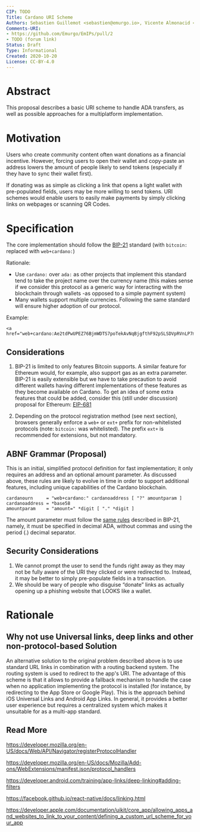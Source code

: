 ```yaml
---
CIP: TODO
Title: Cardano URI Scheme
Authors: Sebastien Guillemot <sebastien@emurgo.io>, Vicente Almonacid <vicente@emurgo.io>
Comments-URI:
- https://github.com/Emurgo/EmIPs/pull/2
- TODO (forum link)
Status: Draft
Type: Informational
Created: 2020-10-20
License: CC-BY-4.0
---
```


# Abstract

This proposal describes a basic URI scheme to handle ADA transfers, as well
as possible approaches for a multiplatform implementation.

# Motivation

Users who create community content often want donations as a financial incentive. However, forcing users to open their wallet and copy-paste an address lowers the amount of people likely to send tokens (especially if they have to sync their wallet first).

If donating was as simple as clicking a link that opens a light wallet with pre-populated fields, users may be more willing to send tokens. URI schemes would enable users to easily
make payments by simply clicking links on webpages or scanning QR Codes.

# Specification

The core implementation should follow the [BIP-21](https://github.com/bitcoin/bips/blob/master/bip-0021.mediawiki) standard (with `bitcoin:` replaced with `web+cardano:`)

Rationale:
- Use `cardano:` over `ada:` as other projects that implement this standard tend to take the project name over the currency name (this makes sense if we consider this protocol as a generic way for interacting with the blockchain through wallets -as opposed to a simple payment system)
- Many wallets support multiple currencies. Following the same standard will ensure higher adoption of our protocol.

Example:
```
<a href="web+cardano:Ae2tdPwUPEZ76BjmWDTS7poTekAvNqBjgfthF92pSLSDVpRVnLP7meaFhVd">Donate</a>
```

## Considerations

1. BIP-21 is limited to only features Bitcoin supports. A similar feature for Ethereum would, for example, also support gas as an extra parameter. BIP-21 is easily extensible but we have to take precaution to avoid different wallets having different implementations of these features as they become available on Cardano. To get an idea of some extra features that could be added, consider this (still under discussion) proposal for Ethereum: [EIP-681](https://eips.ethereum.org/EIPS/eip-681)

2. Depending on the protocol registration method (see next section), browsers generally enforce a `web+` or `ext+` prefix for non-whitelisted protocols (note: `bitcoin:` was whitelisted). The prefix `ext+` is recommended for extensions, but not mandatory.

## ABNF Grammar (Proposal)

This is an initial, simplified protocol definition for fast implementation; it only requires an address and an optional amount parameter. As discussed above, these rules are likely to evolve in time in order to support additional features, including unique capabilities of the Cardano blockchain.

```
cardanourn     = "web+cardano:" cardanoaddress [ "?" amountparam ]
cardanoaddress = *base58
amountparam    = "amount=" *digit [ "." *digit ]
```

The amount parameter must follow the [same rules](https://github.com/bitcoin/bips/blob/master/bip-0021.mediawiki#transfer-amountsize) described in BIP-21, namely, it must be specified in decimal ADA, without commas and using the period (.) decimal separator.

## Security Considerations

1. We cannot prompt the user to send the funds right away as they may not be fully aware of the URI they clicked or were redirected to. Instead, it may be better to simply pre-populate fields in a transaction.
2. We should be wary of people who disguise “donate” links as actually opening up a phishing website that LOOKS like a wallet.

# Rationale

## Why not use Universal links, deep links and other non-protocol-based Solution

An alternative solution to the original problem described above is to use standard URL links in combination with a routing backend system. The routing system is used to redirect to the app's URI. The advantage of this scheme is that it allows to provide a fallback mechanism to handle the case when no application implementing the protocol is installed (for instance, by redirecting to the App Store or Google Play). This is the approach behind iOS Universal Links and Android App Links. In general, it provides a better user experience but requires a centralized system which makes it unsuitable for as a multi-app standard.

## Read More

https://developer.mozilla.org/en-US/docs/Web/API/Navigator/registerProtocolHandler

https://developer.mozilla.org/en-US/docs/Mozilla/Add-ons/WebExtensions/manifest.json/protocol_handlers

https://developer.android.com/training/app-links/deep-linking#adding-filters

https://facebook.github.io/react-native/docs/linking.html

https://developer.apple.com/documentation/uikit/core_app/allowing_apps_and_websites_to_link_to_your_content/defining_a_custom_url_scheme_for_your_app
